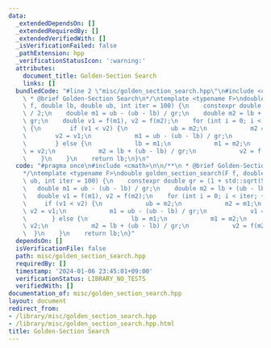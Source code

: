 ```yaml
---
data:
  _extendedDependsOn: []
  _extendedRequiredBy: []
  _extendedVerifiedWith: []
  _isVerificationFailed: false
  _pathExtension: hpp
  _verificationStatusIcon: ':warning:'
  attributes:
    document_title: Golden-Section Search
    links: []
  bundledCode: "#line 2 \"misc/golden_section_search.hpp\"\n#include <cmath>\n\n/**\n\
    \ * @brief Golden-Section Search\n*/\ntemplate <typename F>\ndouble golden_section_search(F\
    \ f, double lb, double ub, int iter = 100) {\n    constexpr double gr = (1 + std::sqrt(5))\
    \ / 2;\n    double m1 = ub - (ub - lb) / gr;\n    double m2 = lb + (ub - lb) /\
    \ gr;\n    double v1 = f(m1), v2 = f(m2);\n    for (int i = 0; i < iter; ++i)\
    \ {\n        if (v1 < v2) {\n            ub = m2;\n            m2 = m1;\n    \
    \        v2 = v1;\n            m1 = ub - (ub - lb) / gr;\n            v1 = f(m1);\n\
    \        } else {\n            lb = m1;\n            m1 = m2;\n            v1\
    \ = v2;\n            m2 = lb + (ub - lb) / gr;\n            v2 = f(m2);\n    \
    \    }\n    }\n    return lb;\n}\n"
  code: "#pragma once\n#include <cmath>\n\n/**\n * @brief Golden-Section Search\n\
    */\ntemplate <typename F>\ndouble golden_section_search(F f, double lb, double\
    \ ub, int iter = 100) {\n    constexpr double gr = (1 + std::sqrt(5)) / 2;\n \
    \   double m1 = ub - (ub - lb) / gr;\n    double m2 = lb + (ub - lb) / gr;\n \
    \   double v1 = f(m1), v2 = f(m2);\n    for (int i = 0; i < iter; ++i) {\n   \
    \     if (v1 < v2) {\n            ub = m2;\n            m2 = m1;\n           \
    \ v2 = v1;\n            m1 = ub - (ub - lb) / gr;\n            v1 = f(m1);\n \
    \       } else {\n            lb = m1;\n            m1 = m2;\n            v1 =\
    \ v2;\n            m2 = lb + (ub - lb) / gr;\n            v2 = f(m2);\n      \
    \  }\n    }\n    return lb;\n}"
  dependsOn: []
  isVerificationFile: false
  path: misc/golden_section_search.hpp
  requiredBy: []
  timestamp: '2024-01-06 23:45:01+09:00'
  verificationStatus: LIBRARY_NO_TESTS
  verifiedWith: []
documentation_of: misc/golden_section_search.hpp
layout: document
redirect_from:
- /library/misc/golden_section_search.hpp
- /library/misc/golden_section_search.hpp.html
title: Golden-Section Search
---
```

